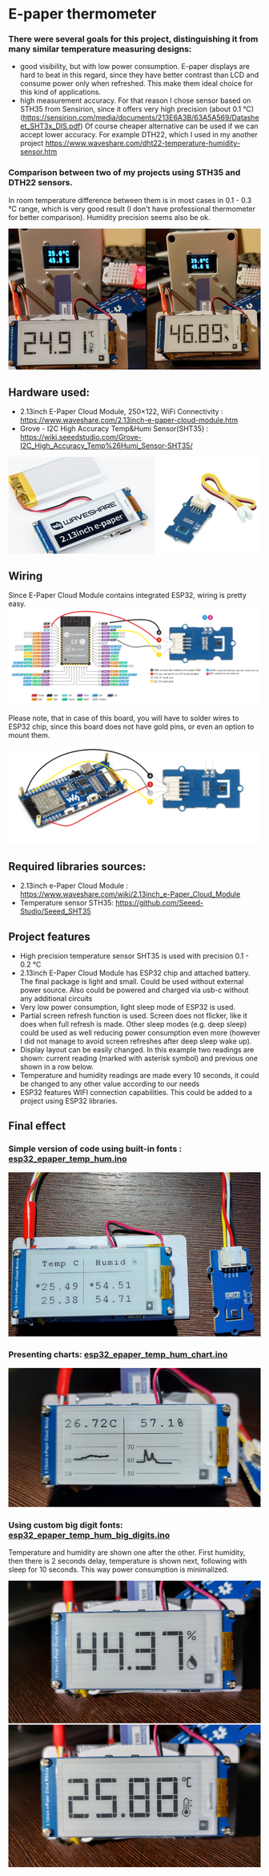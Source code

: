 # E-paper thermometer
### There were several goals for this project, distinguishing it from many similar temperature measuring designs:
- good visibility, but with low power consumption. E-paper displays are hard to beat in this regard,
since they have better contrast than LCD and consume power only when refreshed. This make them ideal choice for this kind of applications.
- high measurement accuracy. For that reason I chose sensor based on STH35 from Sensirion,
since it offers very high precision (about 0.1 °C) (https://sensirion.com/media/documents/213E6A3B/63A5A569/Datasheet_SHT3x_DIS.pdf)
Of course cheaper alternative can be used if we can accept lower accuracy. 
For example DTH22, which I used in my another project https://www.waveshare.com/dht22-temperature-humidity-sensor.htm

### Comparison between two of my projects using STH35 and DTH22 sensors. 
In room temperature difference between them is in most cases in 0.1 - 0.3 °C range,
which is very good result (I don't have professional thermometer for better comparison). Humidity precision seems also be ok.  

![sht35-ath22.jpg](images/sht35-ath22.jpg)

## Hardware used:
- 2.13inch E-Paper Cloud Module, 250×122, WiFi Connectivity : https://www.waveshare.com/2.13inch-e-paper-cloud-module.htm
- Grove - I2C High Accuracy Temp&Humi Sensor(SHT35) : https://wiki.seeedstudio.com/Grove-I2C_High_Accuracy_Temp%26Humi_Sensor-SHT35/

![hardware.png](images/hardware.png)

## Wiring
Since E-Paper Cloud Module contains integrated ESP32, wiring is  pretty easy.  
![wiring.png](images/wiring.png)

Please note, that in case of this board, you will have to solder wires to ESP32 chip, since this board does not have gold pins, or even an option to mount them.  

![wiring2.png](images/wiring2.png)


## Required libraries sources:
- 2.13inch e-Paper Cloud Module : https://www.waveshare.com/wiki/2.13inch_e-Paper_Cloud_Module
- Temperature sensor STH35: https://github.com/Seeed-Studio/Seeed_SHT35

## Project features
- High precision temperature sensor SHT35 is used with precision 0.1 - 0.2 °C
- 2.13inch E-Paper Cloud Module has ESP32 chip and attached battery. The final package is light and small. 
Could be used without external power source. Also could be powered and charged via usb-c without any additional circuits  
- Very low power consumption, light sleep mode of ESP32 is used. 
- Partial screen refresh function is used. Screen does not flicker, like it does when full refresh is made. 
Other sleep modes (e.g. deep sleep) could be used as well reducing power consumption even more (however I did not manage to avoid screen refreshes after deep sleep wake up).
- Display layout can be easily changed. In this example two readings are shown: current reading (marked with asterisk symbol) and previous one shown in a row below.
- Temperature and humidity readings are made every 10 seconds, it could be changed to any other value according to our needs
- ESP32 features WIFI connection capabilities. This could be added to a project using ESP32 libraries.

## Final effect

### Simple version of code using built-in fonts : [esp32_epaper_temp_hum.ino](esp32_epaper_temp_hum/esp32_epaper_temp_hum.ino)

![hardware-final.png](images/hardware-final.png)


### Presenting charts: [esp32_epaper_temp_hum_chart.ino](esp32_epaper_temp_hum_chart/esp32_epaper_temp_hum_chart.ino)

![hardware-final-V2.png](images/hardware-final-V2.png)

### Using custom big digit fonts: [esp32_epaper_temp_hum_big_digits.ino](esp32_epaper_temp_hum_big_digits/esp32_epaper_temp_hum_big_digits.ino)

Temperature and humidity are shown one after the other. First humidity, then there is 2 seconds delay,
temperature is shown next, following with sleep for 10 seconds. This way power consumption is minimalized.

![big_digits_hum.jpg](images/big_digits_hum.jpg)
![big_digits_temp.jpg](images/big_digits_temp.jpg)